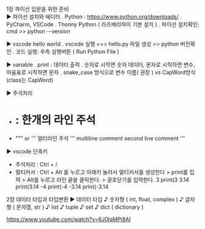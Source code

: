 1장 파이선 입문을 위한 준비  
▶ 파이선 설치와 에디터
. Python : https://www.python.org/downloads/
. PyCharm, VSCode
. Thonny Python ( 라즈베리파이 기본 설치 )
. 파이선 설치확인: cmd >> python --version

▶ vscode hello world
. vscode 실행 ==> hello.py 파일 생성 >> python 버전확인
. 코드 실행: 우측 실행버튼 ( Run Python File )

▶ variable
. print : 데이터 출력
. 숫자로 시작면 숫자 데이터, 문자로 시작하면 변수, 따움표로 시작하면 문자
. snake_case 방식으로 변수 이름( 권장 ) vs CapWord방식 (class는 CapWord)

▶ 주석처리
* # : 한개의 라인 주석
* """ or ''' 멀티라인 주석
'''
multiline comment
second line comment
'''

▶ vscode 단축키
* 주석처리 : Ctrl + /
* 멀티커서 : Ctrl + Alt 를 누르고 아래키 눌러서 멀티커서를 생성한다 > print를 입력 > Alt를 누르고 라인 끝을 클릭한다. > 괄호닫기를 입력한다.
3 print(3
3.14 print(3.14
-4 print(-4
-3.14 print(-3.14



2장 데이터 타입과 타입변환
▶ 데이터 타입
♪ 숫자형 ( int, float, complex )
♪ 글자형 ( 문자열, str )
♪ list
♪ tuple
♪ set
♪ dict ( dictionary )



https://www.youtube.com/watch?v=6J0lqMPi8AI
